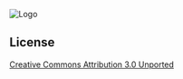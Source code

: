 
![Logo](https://www.owlpentest.com/assets/images/full-logo.svg)


## License

[Creative Commons Attribution 3.0 Unported](https://www.owlpentest.com/LICENSE.txt/)
